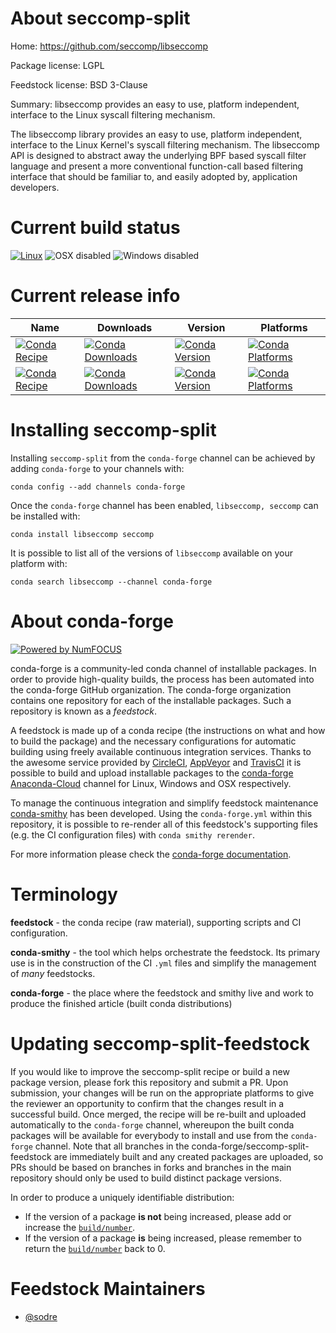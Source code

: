 <!--
# -*- mode: jinja -*-
-->

About seccomp-split
===================

Home: https://github.com/seccomp/libseccomp

Package license: LGPL

Feedstock license: BSD 3-Clause

Summary: libseccomp provides an easy to use, platform independent, interface to the Linux syscall filtering mechanism.

The libseccomp library provides an easy to use, platform independent,
interface to the Linux Kernel's syscall filtering mechanism. The
libseccomp API is designed to abstract away the underlying BPF based
syscall filter language and present a more conventional function-call
based filtering interface that should be familiar to, and easily
adopted by, application developers.


Current build status
====================

[![Linux](https://img.shields.io/circleci/project/github/conda-forge/seccomp-split-feedstock/master.svg?label=Linux)](https://circleci.com/gh/conda-forge/seccomp-split-feedstock)
![OSX disabled](https://img.shields.io/badge/OSX-disabled-lightgrey.svg)
![Windows disabled](https://img.shields.io/badge/Windows-disabled-lightgrey.svg)

Current release info
====================

| Name | Downloads | Version | Platforms |
| --- | --- | --- | --- |
| [![Conda Recipe](https://img.shields.io/badge/recipe-libseccomp-green.svg)](https://anaconda.org/conda-forge/libseccomp) | [![Conda Downloads](https://img.shields.io/conda/dn/conda-forge/libseccomp.svg)](https://anaconda.org/conda-forge/libseccomp) | [![Conda Version](https://img.shields.io/conda/vn/conda-forge/libseccomp.svg)](https://anaconda.org/conda-forge/libseccomp) | [![Conda Platforms](https://img.shields.io/conda/pn/conda-forge/libseccomp.svg)](https://anaconda.org/conda-forge/libseccomp) |
| [![Conda Recipe](https://img.shields.io/badge/recipe-seccomp-green.svg)](https://anaconda.org/conda-forge/seccomp) | [![Conda Downloads](https://img.shields.io/conda/dn/conda-forge/seccomp.svg)](https://anaconda.org/conda-forge/seccomp) | [![Conda Version](https://img.shields.io/conda/vn/conda-forge/seccomp.svg)](https://anaconda.org/conda-forge/seccomp) | [![Conda Platforms](https://img.shields.io/conda/pn/conda-forge/seccomp.svg)](https://anaconda.org/conda-forge/seccomp) |

Installing seccomp-split
========================

Installing `seccomp-split` from the `conda-forge` channel can be achieved by adding `conda-forge` to your channels with:

```
conda config --add channels conda-forge
```

Once the `conda-forge` channel has been enabled, `libseccomp, seccomp` can be installed with:

```
conda install libseccomp seccomp
```

It is possible to list all of the versions of `libseccomp` available on your platform with:

```
conda search libseccomp --channel conda-forge
```


About conda-forge
=================

[![Powered by NumFOCUS](https://img.shields.io/badge/powered%20by-NumFOCUS-orange.svg?style=flat&colorA=E1523D&colorB=007D8A)](http://numfocus.org)

conda-forge is a community-led conda channel of installable packages.
In order to provide high-quality builds, the process has been automated into the
conda-forge GitHub organization. The conda-forge organization contains one repository
for each of the installable packages. Such a repository is known as a *feedstock*.

A feedstock is made up of a conda recipe (the instructions on what and how to build
the package) and the necessary configurations for automatic building using freely
available continuous integration services. Thanks to the awesome service provided by
[CircleCI](https://circleci.com/), [AppVeyor](https://www.appveyor.com/)
and [TravisCI](https://travis-ci.org/) it is possible to build and upload installable
packages to the [conda-forge](https://anaconda.org/conda-forge)
[Anaconda-Cloud](https://anaconda.org/) channel for Linux, Windows and OSX respectively.

To manage the continuous integration and simplify feedstock maintenance
[conda-smithy](https://github.com/conda-forge/conda-smithy) has been developed.
Using the ``conda-forge.yml`` within this repository, it is possible to re-render all of
this feedstock's supporting files (e.g. the CI configuration files) with ``conda smithy rerender``.

For more information please check the [conda-forge documentation](https://conda-forge.org/docs/).

Terminology
===========

**feedstock** - the conda recipe (raw material), supporting scripts and CI configuration.

**conda-smithy** - the tool which helps orchestrate the feedstock.
                   Its primary use is in the construction of the CI ``.yml`` files
                   and simplify the management of *many* feedstocks.

**conda-forge** - the place where the feedstock and smithy live and work to
                  produce the finished article (built conda distributions)


Updating seccomp-split-feedstock
================================

If you would like to improve the seccomp-split recipe or build a new
package version, please fork this repository and submit a PR. Upon submission,
your changes will be run on the appropriate platforms to give the reviewer an
opportunity to confirm that the changes result in a successful build. Once
merged, the recipe will be re-built and uploaded automatically to the
`conda-forge` channel, whereupon the built conda packages will be available for
everybody to install and use from the `conda-forge` channel.
Note that all branches in the conda-forge/seccomp-split-feedstock are
immediately built and any created packages are uploaded, so PRs should be based
on branches in forks and branches in the main repository should only be used to
build distinct package versions.

In order to produce a uniquely identifiable distribution:
 * If the version of a package **is not** being increased, please add or increase
   the [``build/number``](https://conda.io/docs/user-guide/tasks/build-packages/define-metadata.html#build-number-and-string).
 * If the version of a package **is** being increased, please remember to return
   the [``build/number``](https://conda.io/docs/user-guide/tasks/build-packages/define-metadata.html#build-number-and-string)
   back to 0.

Feedstock Maintainers
=====================

* [@sodre](https://github.com/sodre/)


